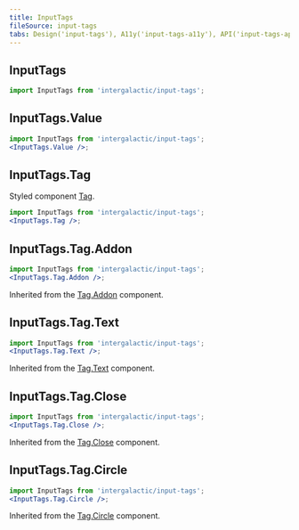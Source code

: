```yaml
---
title: InputTags
fileSource: input-tags
tabs: Design('input-tags'), A11y('input-tags-a11y'), API('input-tags-api'), Example('input-tags-code'), Changelog('input-tags-changelog')
---
```


## InputTags

```jsx
import InputTags from 'intergalactic/input-tags';
```

<TypesView type="InputTagsProps" :types={...types} />

## InputTags.Value

```jsx
import InputTags from 'intergalactic/input-tags';
<InputTags.Value />;
```

<TypesView type="InputTagsValueProps" :types={...types} />

## InputTags.Tag

Styled component [Tag](/components/tag/tag).

```jsx
import InputTags from 'intergalactic/input-tags';
<InputTags.Tag />;
```

<TypesView type="InputTagsTagProps" :types={...types} />

## InputTags.Tag.Addon

```jsx
import InputTags from 'intergalactic/input-tags';
<InputTags.Tag.Addon />;
```

Inherited from the [Tag.Addon](/components/tag/tag-api#a5b4f0) component.

## InputTags.Tag.Text

```jsx
import InputTags from 'intergalactic/input-tags';
<InputTags.Tag.Text />;
```

Inherited from the [Tag.Text](/components/tag/tag-api#a49c29) component.

## InputTags.Tag.Close

```jsx
import InputTags from 'intergalactic/input-tags';
<InputTags.Tag.Close />;
```

Inherited from the [Tag.Close](/components/tag/tag-api#a871eb) component.

## InputTags.Tag.Circle

```jsx
import InputTags from 'intergalactic/input-tags';
<InputTags.Tag.Circle />;
```

Inherited from the [Tag.Circle](/components/tag/tag-api#a701f6) component.

<script setup>import { data as types } from '@types.data.ts';</script>